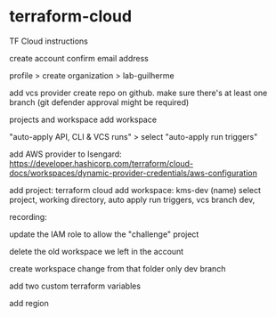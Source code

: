 # terraform-cloud

TF Cloud instructions

create account confirm email address

profile > create organization > lab-guilherme

add vcs provider create repo on github. make sure there's at least one branch (git defender approval might be required)

projects and workspace add workspace

"auto-apply API, CLI & VCS runs" > select "auto-apply run triggers"

add AWS provider to Isengard: https://developer.hashicorp.com/terraform/cloud-docs/workspaces/dynamic-provider-credentials/aws-configuration

add project: terraform cloud add workspace: kms-dev (name) select project, working directory, auto apply run triggers, vcs branch dev,

recording:

update the IAM role to allow the "challenge" project

delete the old workspace we left in the account

create workspace
change from that folder only
dev branch

add two custom terraform variables

add region
